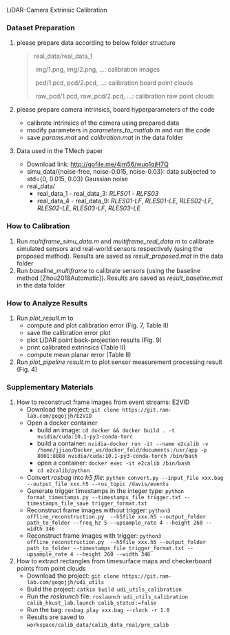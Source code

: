 LiDAR-Camera Extrinsic Calibration

### Dataset Preparation

1. please prepare data according to below folder structure

   > real_data/real_data_1
   >
   > ​	img/1.png, img/2.png, ...: calibration images
   >
   > ​	pcd/1.pcd, pcd/2.pcd, ...: calibration board point clouds 
   >
   > ​	raw_pcd/1.pcd, raw_pcd/2.pcd, ...: calibration raw point clouds 

2. please prepare camera intrinsics, board hyperparameters of the code

   * calibrate intrinsics of the camera using prepared data
   * modify parameters in *parameters_to_matlab.m* and run the code
   * save *params.mat* and *calibration.mat* in the data folder

3. Data used in the TMech paper

   * Download link: http://gofile.me/4jm56/wuo1qjH7Q
   * simu_data/{noise-free, noise-0.015, noise-0.03}: data subjected to std={0, 0.015, 0.03} Gaussian noise
   * real_data/
     * real_data_1 - real_data_3: *RLFS01* - *RLFS03*
     * real_data_4 - real_data_9: *RLES01-LF*, *RLES01-LE*, *RLES02-LF*, *RLES02-LE*, *RLES03-LF*, *RLES03-LE*

### How to Calibration

1. Run *multiframe_simu_data.m* and *multiframe_real_data.m* to calibrate simulated sensors and real-world sensors respectively (using the proposed method). Results are saved as *result_proposed.mat* in the data folder
2. Run *baseline_multiframe* to calibrate sensors (using the baseline method [Zhou2018Automatic]). Results are saved as *result_baseline.mat* in the data folder

### How to Analyze Results

1. Run *plot_result.m* to 
   * compute and plot calibration error (Fig. 7, Table II)
   * save the calibration error plot
   * plot LiDAR point back-projection results (Fig. 9)
   * print calibrated extrinsics (Table II)
   * compute mean planar error (Table II)
2. Run *plot_pipeline result.m* to plot sensor measurement processing result (Fig. 4)

### Supplementary Materials

1. How to reconstruct frame images from event streams: E2VID
   * Download the project: ```git clone https://git.ram-lab.com/gogojjh/E2VID```
   * Open a docker container
     * build an image: ```cd docker && docker build . -t nvidia/cuda:10.1-py3-conda-torc```
     * build a container: ```nvidia-docker run -it --name e2calib -v /home/jjiao/Docker_ws/docker_fold/documents:/usr/app -p 8001:8888 nvidia/cuda:10.1-py3-conda-torch /bin/bash```
     * open a container: ```docker exec -it e2calib /bin/bash```
     * ```cd e2calib/python```
   * Convert *rosbag* into *h5 file*: ```python convert.py --input_file xxx.bag --output_file xxx.h5 --ros_topic /davis/events```
   * Generate trigger timestamps in the integer type: ```python format_timestamps.py --timestamps_file trigger.txt --timestamps_file_save trigger_format.txt```
   * Reconstruct frame images without trigger: ```python3 offline_reconstruction.py  --h5file xxx.h5 --output_folder path_to_folder --freq_hz 5 --upsample_rate 4 --height 260 --width 346```
   * Reconstruct frame images with trigger: ```python3 offline_reconstruction.py  --h5file xxx.h5 --output_folder path_to_folder --timestamps_file trigger_format.txt --upsample_rate 4 --height 260 --width 346```
2. How to extract rectangles from timesurface maps and checkerboard points from point clouds
   * Download the project: ```git clone https://git.ram-lab.com/gogojjh/udi_utils```
   * Build the project: ```catkin build udi_utils_calibration```
   * Run the *roslaunch* file: ```roslaunch udi_utils_calibration calib_hkust_lab.launch calib_status:=false```
   * Run the bag: ```rosbag play xxx.bag --clock -r 1.0```
   * Results are saved to ```workspace/calib_data/calib_data_real/pre_calib```

